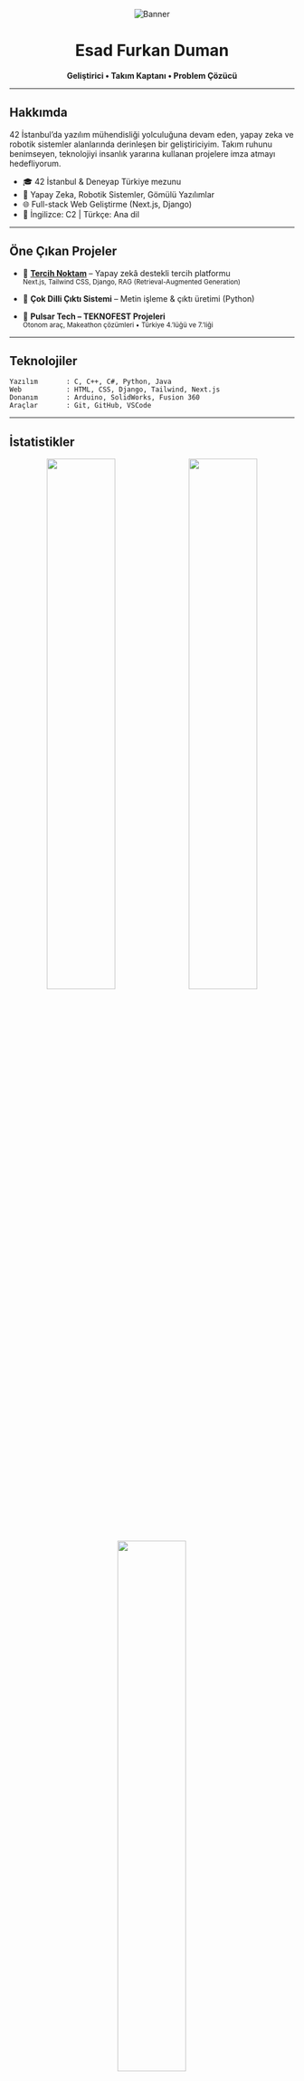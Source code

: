 
<div align="center">

![Banner](https://images.unsplash.com/photo-1550645612-83f5d594b671?ixlib=rb-4.0.3&auto=format&fit=crop&w=1350&q=80)

# Esad Furkan Duman

**Geliştirici • Takım Kaptanı • Problem Çözücü**

</div>

---

## Hakkımda

42 İstanbul’da yazılım mühendisliği yolculuğuna devam eden, yapay zeka ve robotik sistemler alanlarında derinleşen bir geliştiriciyim. Takım ruhunu benimseyen, teknolojiyi insanlık yararına kullanan projelere imza atmayı hedefliyorum.

- 🎓 42 İstanbul & Deneyap Türkiye mezunu
- 🧠 Yapay Zeka, Robotik Sistemler, Gömülü Yazılımlar
- 🌐 Full-stack Web Geliştirme (Next.js, Django)
- 💬 İngilizce: C2 | Türkçe: Ana dil

---

## Öne Çıkan Projeler

- 🔹 [**Tercih Noktam**](https://tercihnoktam.com) – Yapay zekâ destekli tercih platformu  
  <sub>Next.js, Tailwind CSS, Django, RAG (Retrieval-Augmented Generation)</sub>

- 🔹 **Çok Dilli Çıktı Sistemi** – Metin işleme & çıktı üretimi (Python)

- 🔹 **Pulsar Tech – TEKNOFEST Projeleri**  
  <sub>Otonom araç, Makeathon çözümleri • Türkiye 4.’lüğü ve 7.’liği</sub>

---

## Teknolojiler

```text
Yazılım       : C, C++, C#, Python, Java
Web           : HTML, CSS, Django, Tailwind, Next.js
Donanım       : Arduino, SolidWorks, Fusion 360
Araçlar       : Git, GitHub, VSCode
```

---

## İstatistikler

<div align="center">

<img src="https://github-readme-stats.vercel.app/api?username=iamfurkann&show_icons=true&theme=default&hide_border=true&include_all_commits=true&count_private=true" width="49%"/>

<img src="https://github-readme-streak-stats.herokuapp.com?user=iamfurkann&theme=default&hide_border=true" width="49%"/>

<img src="https://github-readme-stats.vercel.app/api/top-langs/?username=iamfurkann&layout=compact&hide_border=true" width="49%"/>

<img src="https://github-profile-trophy.vercel.app/?username=iamfurkann&margin-w=10&theme=flat&no-bg=true" width="100%"/>

</div>

---

## Deneyim & Eğitim

**💼 Deneyim**
- Web Developer (Freelance) – Bionluk
- Takım Kaptanı – Pulsar Tech (TEKNOFEST)
- Stajyer – T3 Vakfı & Teksan

**🎓 Eğitim**
- 42 İstanbul – Yazılım Mühendisliği
- Şehit Salih Alışkan MTAL – Bilişim Teknolojileri
- Deneyap Türkiye – Gelişmiş Teknoloji Eğitimleri

---

## Sertifikalar

- Teknofest 2023/2024 Finalist Belgeleri
- SHGM IHA-1 Sportif/Amatör Pilot Lisansı
- Amerikan Kültür – C2 Seviye İngilizce Sertifikası

---

## İletişim

<p align="center">
  <a href="https://www.linkedin.com/in/esad-furkan-duman/">LinkedIn</a> • 
  <a href="mailto:esadfurkanduman@gmail.com">Mail</a> • 
  <a href="https://bionluk.com/esadfurkanduman">Bionluk</a>
</p>

<p align="center"><img src="https://komarev.com/ghpvc/?username=iamfurkann&label=Ziyaretçi&style=flat-square&color=lightgray"/></p>

---

<div align="center">
🧭 Yeni teknolojiler keşfetmeye ve anlamlı projeler üretmeye devam ediyorum. Profilimi ziyaret ettiğiniz için teşekkür ederim!
</div>
